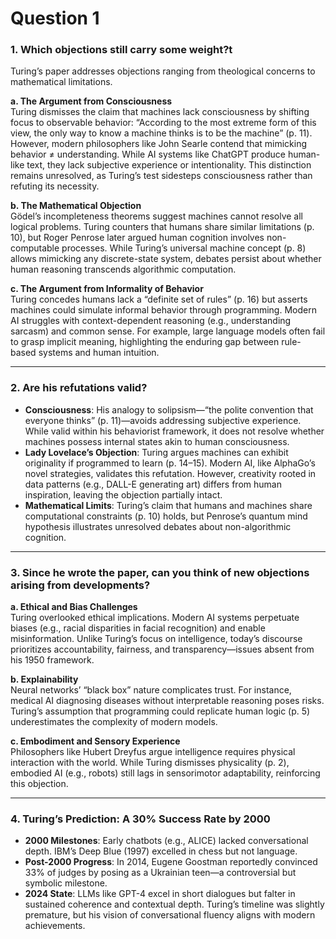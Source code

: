 # Question 1

### **1. Which objections still carry some weight?t**  
Turing’s paper addresses objections ranging from theological concerns to mathematical limitations. 

**a. The Argument from Consciousness**  
Turing dismisses the claim that machines lack consciousness by shifting focus to observable behavior: “According to the most extreme form of this view, the only way to know a machine thinks is to be the machine” (p. 11). However, modern philosophers like John Searle contend that mimicking behavior ≠ understanding. While AI systems like ChatGPT produce human-like text, they lack subjective experience or intentionality. This distinction remains unresolved, as Turing’s test sidesteps consciousness rather than refuting its necessity.  

**b. The Mathematical Objection**  
Gödel’s incompleteness theorems suggest machines cannot resolve all logical problems. Turing counters that humans share similar limitations (p. 10), but Roger Penrose later argued human cognition involves non-computable processes. While Turing’s universal machine concept (p. 8) allows mimicking any discrete-state system, debates persist about whether human reasoning transcends algorithmic computation.  

**c. The Argument from Informality of Behavior**  
Turing concedes humans lack a “definite set of rules” (p. 16) but asserts machines could simulate informal behavior through programming. Modern AI struggles with context-dependent reasoning (e.g., understanding sarcasm) and common sense. For example, large language models often fail to grasp implicit meaning, highlighting the enduring gap between rule-based systems and human intuition.  

---

### **2. Are his refutations valid?**  

- **Consciousness**: His analogy to solipsism—“the polite convention that everyone thinks” (p. 11)—avoids addressing subjective experience. While valid within his behaviorist framework, it does not resolve whether machines possess internal states akin to human consciousness.  
- **Lady Lovelace’s Objection**: Turing argues machines can exhibit originality if programmed to learn (p. 14–15). Modern AI, like AlphaGo’s novel strategies, validates this refutation. However, creativity rooted in data patterns (e.g., DALL-E generating art) differs from human inspiration, leaving the objection partially intact.  
- **Mathematical Limits**: Turing’s claim that humans and machines share computational constraints (p. 10) holds, but Penrose’s quantum mind hypothesis illustrates unresolved debates about non-algorithmic cognition.  

---

### **3. Since he wrote the paper, can you think of new objections arising from developments?**  

**a. Ethical and Bias Challenges**  
Turing overlooked ethical implications. Modern AI systems perpetuate biases (e.g., racial disparities in facial recognition) and enable misinformation. Unlike Turing’s focus on intelligence, today’s discourse prioritizes accountability, fairness, and transparency—issues absent from his 1950 framework.  

**b. Explainability**  
Neural networks’ “black box” nature complicates trust. For instance, medical AI diagnosing diseases without interpretable reasoning poses risks. Turing’s assumption that programming could replicate human logic (p. 5) underestimates the complexity of modern models.  

**c. Embodiment and Sensory Experience**  
Philosophers like Hubert Dreyfus argue intelligence requires physical interaction with the world. While Turing dismisses physicality (p. 2), embodied AI (e.g., robots) still lags in sensorimotor adaptability, reinforcing this objection.  

---

### **4. Turing’s Prediction: A 30% Success Rate by 2000**  

- **2000 Milestones**: Early chatbots (e.g., ALICE) lacked conversational depth. IBM’s Deep Blue (1997) excelled in chess but not language.  
- **Post-2000 Progress**: In 2014, Eugene Goostman reportedly convinced 33% of judges by posing as a Ukrainian teen—a controversial but symbolic milestone.  
- **2024 State**: LLMs like GPT-4 excel in short dialogues but falter in sustained coherence and contextual depth. Turing’s timeline was slightly premature, but his vision of conversational fluency aligns with modern achievements.  


